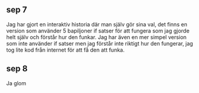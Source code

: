 ## sep 7
Jag har gjort en interaktiv historia där man själv gör sina val, det finns en version som använder 5 bapiljoner if satser för att fungera som jag gjorde helt själv och förstår hur den funkar. Jag har även en mer simpel version som inte använder if satser men jag förstår inte riktigt hur den fungerar, jag tog lite kod från internet för att få den att funka.

## sep 8
Ja glom